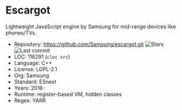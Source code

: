 # Escargot

Lightweight JavaScript engine by Samsung for mid-range devices like phones/TVs.

* Repository: https://github.com/Samsung/escargot.git <img src="https://img.shields.io/github/stars/Samsung/escargot?label=&style=flat-square" alt="Stars"><img src="https://img.shields.io/github/last-commit/Samsung/escargot?label=&style=flat-square" alt="Last commit">
* LOC:        116291 (`cloc src`)
* Language:   C++
* License:    LGPL-2.1
* Org:        Samsung
* Standard:   ESnext
* Years:      2016-
* Runtime:    register-based VM, hidden classes
* Regex:      YARR
